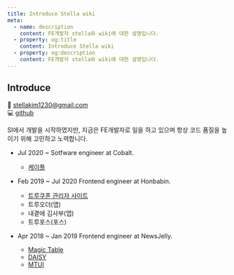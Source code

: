 ```yaml
---
title: Introduce Stella wiki
meta:
  - name: description
    content: FE개발자 stella와 wiki에 대한 설명입니다.
  - property: og:title
    content: Introduce Stella wiki
  - property: og:description
    content: FE개발자 stella와 wiki에 대한 설명입니다.
---
```


## Introduce

:email: stellakim1230@gmail.com  
:computer: [github](https://github.com/StellaKim1230)

SI에서 개발을 시작하였지만, 지금은 FE개발자로 일을 하고 있으며 항상 코드 품질을 높이기 위해 고민하고 노력합니다.

- Jul 2020 ~ Sotfware engineer at Cobalt.

  - [케이플](https://caple.ai/)

- Feb 2019 ~ Jul 2020 Frontend engineer at Honbabin.

  - [트루쿠폰 관리자 사이트](https://partner.truecoupon.io)
  - 트루오더(앱)
  - 내곁에 김사부(앱)
  - 트루포스(포스)

- Apr 2018 ~ Jan 2019 Frontend engineer at NewsJelly.
  - [Magic Table](https://magictbl.com/)
  - [DAISY](https://daisy.newsjel.ly/enterprise/)
  - [MTUI](https://newsjelly.github.io/mtui/#/)

